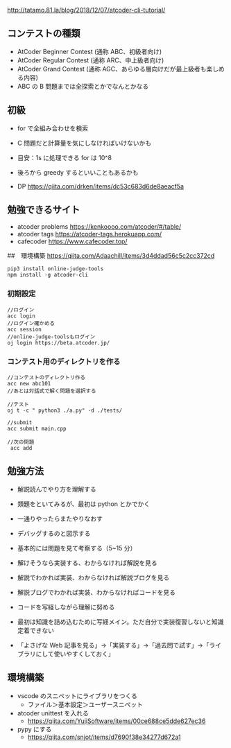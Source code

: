 http://tatamo.81.la/blog/2018/12/07/atcoder-cli-tutorial/

## コンテストの種類

- AtCoder Beginner Contest (通称 ABC、初級者向け)
- AtCoder Regular Contest (通称 ARC、中上級者向け)
- AtCoder Grand Contest (通称 AGC、あらゆる層向けだが最上級者も楽しめる内容)
- ABC の B 問題までは全探索とかでなんとかなる

## 初級

- for で全組み合わせを検索
- C 問題だと計算量を気にしなければいけないかも
- 目安：1s に処理できる for は 10^8
- 後ろから greedy するといいこともあるかも

- DP
  https://qiita.com/drken/items/dc53c683d6de8aeacf5a

## 勉強できるサイト

- atcoder problems
  https://kenkoooo.com/atcoder/#/table/
- atcoder tags
  https://atcoder-tags.herokuapp.com/
- cafecoder
  https://www.cafecoder.top/

##　環境構築
https://qiita.com/Adaachill/items/3d4ddad56c5c2cc372cd

```
pip3 install online-judge-tools
npm install -g atcoder-cli
```

### 初期設定

```
//ログイン
acc login
//ログイン確かめる
acc session
//online-judge-toolsもログイン
oj login https://beta.atcoder.jp/
```

### コンテスト用のディレクトリを作る

```
//コンテストのディレクトリ作る
acc new abc101
//あとは対話式で解く問題を選択する

//テスト
oj t -c " python3 ./a.py" -d ./tests/

//submit
acc submit main.cpp

//次の問題
 acc add
```

## 勉強方法

- 解説読んでやり方を理解する
- 類題をといてみるが、最初は python とかでかく
- 一通りやったらまたやりなおす
- デバッグするのと図示する

- 基本的には問題を見て考察する（5~15 分）
- 解けそうなら実装する、わからなければ解説を見る
- 解説でわかれば実装、わからなければ解説ブログを見る
- 解説ブログでわかれば実装、わからなければコードを見る
- コードを写経しながら理解に努める

- 最初は知識を詰め込むために写経メイン。ただ自分で実装復習しないと知識定着できない
- 「よさげな Web 記事を見る」->「実装する」->「過去問で試す」->「ライブラリにして使いやすくしておく」

## 環境構築

- vscode のスニペットにライブラリをつくる
  - ファイル＞基本設定＞ユーザースニペット
- atcoder unittest を入れる
  - https://qiita.com/YujiSoftware/items/00ce688ce5dde627ec36
- pypy にする
  - https://qiita.com/snjot/items/d7690f38e34277d672a1
